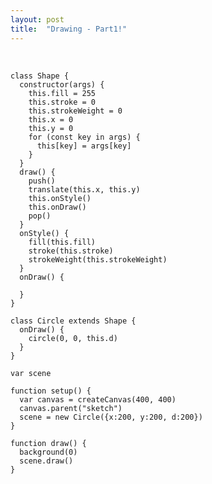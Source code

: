 ```yaml
---
layout: post
title:  "Drawing - Part1!"
---
```


<div id="sketch"></div>
<script type="text/javascript" src="{{ base.url | prepend: site.url }}/assets/js/p5.js" ></script>
<script type="text/javascript" src="{{ base.url | prepend: site.url }}/assets/js/sketch0001.js" ></script>
<br />

```
class Shape {
  constructor(args) {
    this.fill = 255
    this.stroke = 0
    this.strokeWeight = 0
    this.x = 0
    this.y = 0
    for (const key in args) {
      this[key] = args[key]
    }
  }
  draw() {
    push()
    translate(this.x, this.y)
    this.onStyle()
    this.onDraw()
    pop()
  }
  onStyle() {
    fill(this.fill)
    stroke(this.stroke)
    strokeWeight(this.strokeWeight)
  }
  onDraw() {
    
  }
}

class Circle extends Shape {
  onDraw() {
    circle(0, 0, this.d)
  }
}

var scene

function setup() {
  var canvas = createCanvas(400, 400)
  canvas.parent("sketch")
  scene = new Circle({x:200, y:200, d:200})
}

function draw() {
  background(0)
  scene.draw()
}
```